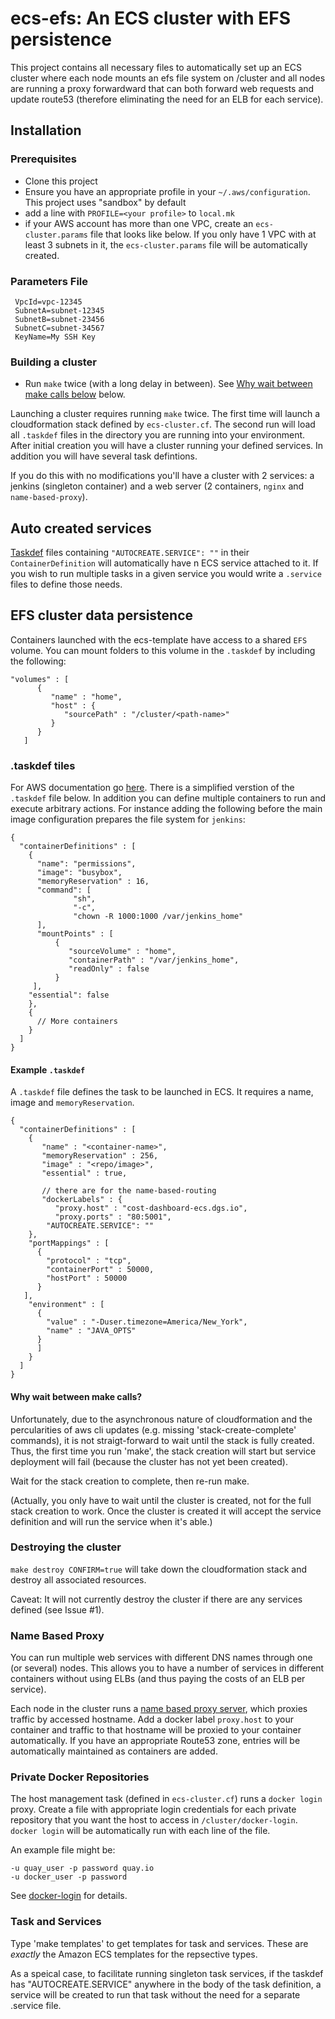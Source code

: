 # ecs-efs:  An ECS cluster with EFS persistence

This project contains all necessary files to automatically set up an
ECS cluster where each node mounts an efs file system on /cluster and
all nodes are running a proxy forwardward that can both forward web
requests and update route53 (therefore eliminating the need for an ELB
for each service).

## Installation


### Prerequisites

* Clone this project
* Ensure you have an appropriate profile in your `~/.aws/configuration`.
  This project uses "sandbox" by default
* add a line with `PROFILE=<your profile>` to `local.mk`
* if your AWS account has more than one VPC, create an
  `ecs-cluster.params` file that looks like below.  If you only have 1
  VPC with at least 3 subnets in it, the `ecs-cluster.params` file will be
  automatically created.

### Parameters File

     VpcId=vpc-12345
     SubnetA=subnet-12345
     SubnetB=subnet-23456
     SubnetC=subnet-34567
     KeyName=My SSH Key


### Building a cluster

* Run `make` twice (with a long delay in between). See [Why wait between make calls below](Why-wait-between-make-calls?) below.

Launching a cluster requires running `make` twice. The first time will launch a cloudformation stack defined by `ecs-cluster.cf`. The second run will load all `.taskdef` files in the directory you are running into your environment. After initial creation you will have a cluster running your defined services. In addition you will have several task defintions.

If you do this with no modifications you'll have a cluster with 2 services: a jenkins (singleton container) and a web server (2 containers, `nginx` and `name-based-proxy`).  

## Auto created services

[Taskdef](#.taskdef-files) files containing `"AUTOCREATE.SERVICE": ""` in their `ContainerDefinition` will automatically have n ECS service attached to it. If you wish to run multiple tasks in a given service you would write a `.service` files to define those needs.


## EFS cluster data persistence

Containers launched with the ecs-template have access to a shared `EFS` volume. You can mount folders to this volume in the `.taskdef` by including the following:

```
"volumes" : [
      {
         "name" : "home",
         "host" : {
            "sourcePath" : "/cluster/<path-name>"
         }
      }
   ]
```


### .taskdef tiles

For AWS documentation go [here](http://docs.aws.amazon.com/AmazonECS/latest/developerguide/task_definitions.html). There is a simplified verstion of the `.taskdef` file below. In addition you can define multiple containers to run and execute arbitrary actions. For instance adding the following before the main image configuration prepares the file system for `jenkins`:

    {
      "containerDefinitions" : [
        {
          "name": "permissions",
          "image": "busybox",
          "memoryReservation" : 16,
          "command": [
                  "sh",
                  "-c",
                  "chown -R 1000:1000 /var/jenkins_home"
          ],
          "mountPoints" : [
              {
                 "sourceVolume" : "home",
                 "containerPath" : "/var/jenkins_home",
                 "readOnly" : false
              }
         ],
        "essential": false
        },
        {
          // More containers
        }
      ]
    }

#### Example `.taskdef`

A `.taskdef` file defines the task to be launched in ECS. It requires a name, image and `memoryReservation`.

    {
      "containerDefinitions" : [
        {
           "name" : "<container-name>",
           "memoryReservation" : 256,
           "image" : "<repo/image>",
           "essential" : true,

           // there are for the name-based-routing
           "dockerLabels" : {
              "proxy.host" : "cost-dashboard-ecs.dgs.io",
              "proxy.ports" : "80:5001",
            "AUTOCREATE.SERVICE": ""
        },
        "portMappings" : [
          {
            "protocol" : "tcp",
            "containerPort" : 50000,
            "hostPort" : 50000
          }
       ],
        "environment" : [
          {
            "value" : "-Duser.timezone=America/New_York",
            "name" : "JAVA_OPTS"
          }
          ]
        }
      ]
    }


#### Why wait between make calls?

Unfortunately, due to the asynchronous nature of cloudformation and
the percularities of aws cli updates (e.g. missing
'stack-create-complete' commands), it is not straigt-forward to wait
until the stack is fully created.  Thus, the first time you run
'make', the stack creation will start but service deployment will fail
(because the cluster has not yet been created).

Wait for the stack creation to complete, then re-run make.

(Actually, you only have to wait until the cluster is created, not for
the full stack creation to work.  Once the cluster is created it will
accept the service definition and will run the service when it's
able.)

### Destroying the cluster

`make destroy CONFIRM=true` will take down the cloudformation stack
and destroy all associated resources.

Caveat: It will not currently destroy the cluster if there are any
services defined (see Issue #1).


### Name Based Proxy

You can run multiple web services with different DNS names through one
(or several) nodes.  This allows you to have a number of services in
different containers without using ELBs (and thus paying the costs of
an ELB per service).

Each node in the cluster runs a [name based proxy
server](https://github.com/deweysasser/docker-name-proxy-server),
which proxies traffic by accessed hostname.  Add a docker label
`proxy.host` to your container and traffic to that hostname will be
proxied to your container automatically.  If you have an appropriate
Route53 zone, entries will be automatically maintained as containers
are added.

### Private Docker Repositories

The host management task (defined in `ecs-cluster.cf`) runs a `docker login` proxy.  Create a file with appropriate login credentials for each private repository that you want the host to access in `/cluster/docker-login`. `docker login` will be automatically run with each line of the file.

An example file might be:

    -u quay_user -p password quay.io
    -u docker_user -p password

See [docker-login](https://hub.docker.com/r/deweysasser/docker-login/)
for details.

### Task and Services

Type 'make templates' to get templates for task and services.  These
are *exactly* the Amazon ECS templates for the repsective types.

As a speical case, to facilitate running singleton task services, if
the taskdef has "AUTOCREATE.SERVICE" anywhere in the body of the task
definition, a service will be created to run that task without the
need for a separate .service file.
